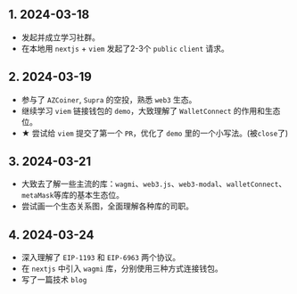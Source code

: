 ## 1. 2024-03-18

- 发起并成立学习社群。
- 在本地用 `nextjs` + `viem` 发起了2-3个 `public` `client` 请求。

## 2. 2024-03-19

- 参与了 `AZCoiner`, `Supra` 的空投，熟悉 `web3` 生态。
- 继续学习 `viem` 链接钱包的 `demo`，大致理解了 `WalletConnect` 的作用和生态位。
- ★ 尝试给 `viem` 提交了第一个 `PR`，优化了 `demo` 里的一个小写法。(被`close`了)

## 3. 2024-03-21

- 大致去了解一些主流的库：`wagmi`、`web3.js`、`web3-modal`、`walletConnect`、`metaMask`等库的基本生态位。
- 尝试画一个生态关系图，全面理解各种库的司职。

## 4. 2024-03-24

- 深入理解了 `EIP-1193` 和 `EIP-6963` 两个协议。
- 在 `nextjs` 中引入 `wagmi` 库，分别使用三种方式连接钱包。
- 写了一篇技术 `blog`
